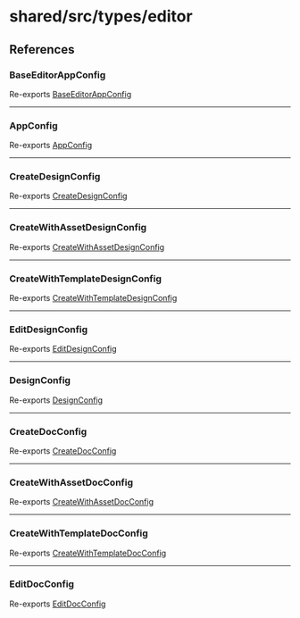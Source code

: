 # shared/src/types/editor

## References

### BaseEditorAppConfig

Re-exports [BaseEditorAppConfig](AppConfig.types/interfaces/base-editor-app-config/index.md)

<hr />

### AppConfig

Re-exports [AppConfig](AppConfig.types/type-aliases/app-config/index.md)

<hr />

### CreateDesignConfig

Re-exports [CreateDesignConfig](DesignConfig.types/interfaces/create-design-config/index.md)

<hr />

### CreateWithAssetDesignConfig

Re-exports [CreateWithAssetDesignConfig](DesignConfig.types/interfaces/create-with-asset-design-config/index.md)

<hr />

### CreateWithTemplateDesignConfig

Re-exports [CreateWithTemplateDesignConfig](DesignConfig.types/interfaces/create-with-template-design-config/index.md)

<hr />

### EditDesignConfig

Re-exports [EditDesignConfig](DesignConfig.types/interfaces/edit-design-config/index.md)

<hr />

### DesignConfig

Re-exports [DesignConfig](DesignConfig.types/type-aliases/design-config/index.md)

<hr />

### CreateDocConfig

Re-exports [CreateDocConfig](DocConfig.types/interfaces/create-doc-config/index.md)

<hr />

### CreateWithAssetDocConfig

Re-exports [CreateWithAssetDocConfig](DocConfig.types/interfaces/create-with-asset-doc-config/index.md)

<hr />

### CreateWithTemplateDocConfig

Re-exports [CreateWithTemplateDocConfig](DocConfig.types/interfaces/create-with-template-doc-config/index.md)

<hr />

### EditDocConfig

Re-exports [EditDocConfig](DocConfig.types/interfaces/edit-doc-config/index.md)
